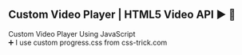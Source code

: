 ## Custom Video Player | HTML5 Video API ▶️ 🚀

Custom Video Player Using JavaScript <br>
➕ I use custom progress.css from css-trick.com <br>
